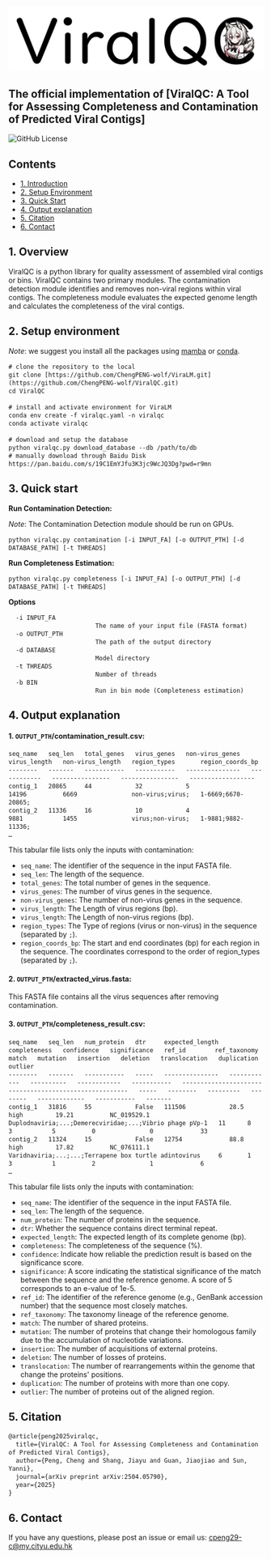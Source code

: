 <img src="logo.png" alt="image" width="800" height=auto>

## The official implementation of [ViralQC: A Tool for Assessing Completeness and Contamination of Predicted Viral Contigs]

![GitHub License](https://img.shields.io/github/license/ChengPENG-wolf/ViralQC)

## Contents

- [1. Introduction](#1-introduction)
- [2. Setup Environment](#2-setup-environment)
- [3. Quick Start](#3-quick-start)
- [4. Output explanation](#4-output-explanation)
- [5. Citation](#5-citation)
- [6. Contact](#6-contact)

## 1. Overview

ViralQC is a python library for quality assessment of assembled viral contigs or bins. ViralQC contains two primary modules. The contamination detection module identifies and removes non-viral regions within viral contigs. The completeness module evaluates the expected genome length and calculates the completeness of the viral contigs.

## 2. Setup environment

*Note*: we suggest you install all the packages using [mamba](https://github.com/mamba-org/mamba) or [conda](https://docs.conda.io/en/latest/miniconda.html).

```
# clone the repository to the local
git clone [https://github.com/ChengPENG-wolf/ViraLM.git](https://github.com/ChengPENG-wolf/ViralQC.git)
cd ViralQC

# install and activate environment for ViraLM
conda env create -f viralqc.yaml -n viralqc
conda activate viralqc

# download and setup the database
python viralqc.py download_database --db /path/to/db
# manually download through Baidu Disk
https://pan.baidu.com/s/19C1EmYJfu3K3jc9WcJQ3Dg?pwd=r9mn
```

## 3. Quick start

**Run Contamination Detection:**

*Note*: The Contamination Detection module should be run on GPUs.

```
python viralqc.py contamination [-i INPUT_FA] [-o OUTPUT_PTH] [-d DATABASE_PATH] [-t THREADS]
```

**Run Completeness Estimation:**

```
python viralqc.py completeness [-i INPUT_FA] [-o OUTPUT_PTH] [-d DATABASE_PATH] [-t THREADS]
```

**Options**

```
  -i INPUT_FA
                        The name of your input file (FASTA format)
  -o OUTPUT_PTH
                        The path of the output directory
  -d DATABASE
                        Model directory
  -t THREADS
                        Number of threads
  -b BIN
                        Run in bin mode (Completeness estimation)
```

## 4. Output explanation

#### 1. `OUTPUT_PTH`/contamination_result.csv:

```
seq_name   seq_len   total_genes   virus_genes   non-virus_genes   virus_length   non-virus_length   region_types       region_coords_bp
--------   -------   -----------   -----------   ---------------   ------------   ----------------   ----------------   ------------------
contig_1   20865     44            32            5                 14196          6669               non-virus;virus;   1-6669;6670-20865;
contig_2   11336     16            10            4                 9881           1455               virus;non-virus;   1-9881;9882-11336;
…
```

This tabular file lists only the inputs with contamination:

- `seq_name`: The identifier of the sequence in the input FASTA file.
- `seq_len`: The length of the sequence.
- `total_genes`: The total number of genes in the sequence.
- `virus_genes`: The number of virus genes in the sequence.
- `non-virus_genes`: The number of non-virus genes in the sequence.
- `virus_length`: The Length of virus regions (bp).
- `virus_length`: The Length of non-virus regions (bp).
- `region_types`: The Type of regions (virus or non-virus) in the sequence (separated by `;`).
- `region_coords_bp`: The start and end coordinates (bp) for each region in the sequence. The coordinates correspond to the order of region_types (separated by `;`).

#### 2. `OUTPUT_PTH`/extracted_virus.fasta:

This FASTA file contains all the virus sequences after removing contamination.

#### 3. `OUTPUT_PTH`/completeness_result.csv:

```
seq_name   seq_len   num_protein   dtr     expected_length   completeness   confidence   significance   ref_id        ref_taxonomy                                              match   mutation   insertion   deletion   translocation   duplication   outlier
--------   -------   -----------   -----   ---------------   ------------   ----------   ------------   -----------   -------------------------------------------------------   -----   --------   ---------   --------   -------------   -----------   -------
contig_1   31816     55            False   111506            28.5           high         19.21          NC_019529.1   Duplodnaviria;...;Demerecviridae;...;Vibrio phage pVp-1   11      8          3           5          0               0             33
contig_2   11324     15            False   12754             88.8           high         17.82          NC_076111.1   Varidnaviria;...;...;Terrapene box turtle adintovirus     6       1          3           1          2               1             6
…
```

This tabular file lists only the inputs with contamination:

- `seq_name`: The identifier of the sequence in the input FASTA file.
- `seq_len`: The length of the sequence.
- `num_protein`: The number of proteins in the sequence.
- `dtr`: Whether the sequence contains direct terminal repeat.
- `expected_length`: The expected length of its complete genome (bp).
- `completeness`: The completeness of the sequence (%).
- `confidence`: Indicate how reliable the prediction result is based on the significance score.
- `significance`: A score indicating the statistical significance of the match between the sequence and the reference genome. A score of 5 corresponds to an e-value of 1e-5.
- `ref_id`: The identifier of the reference genome (e.g., GenBank accession number) that the sequence most closely matches.
- `ref_taxonomy`: The taxonomy lineage of the reference genome.
- `match`: The number of shared proteins.
- `mutation`: The number of proteins that change their homologous family due to the accumulation of nucleotide variations.
- `insertion`: The number of acquisitions of external proteins.
- `deletion`: The number of losses of proteins.
- `translocation`: The number of rearrangements within the genome that change the proteins' positions.
- `duplication`: The number of proteins with more than one copy.
- `outlier`: The number of proteins out of the aligned region.

## 5. Citation

```
@article{peng2025viralqc,
  title={ViralQC: A Tool for Assessing Completeness and Contamination of Predicted Viral Contigs},
  author={Peng, Cheng and Shang, Jiayu and Guan, Jiaojiao and Sun, Yanni},
  journal={arXiv preprint arXiv:2504.05790},
  year={2025}
}
```

## 6. Contact

If you have any questions, please post an issue or email us: cpeng29-c@my.cityu.edu.hk
